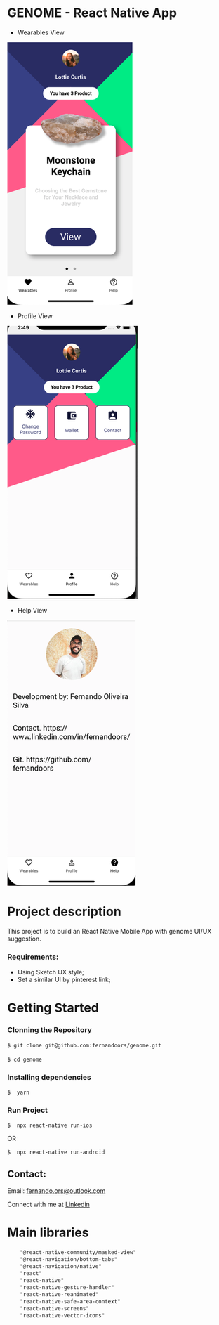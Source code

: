 # GENOME - React Native App

- Wearables View

![wearables](prints/wearables.png 'Wearables')

- Profile View

![profile](prints/profile.png 'Profile')

- Help View

![help](prints/help.png 'Help')

# Project description

This project is to build an React Native Mobile App with genome UI/UX suggestion.

### Requirements:

- Using Sketch UX style;
- Set a similar UI by pinterest link;

# Getting Started

<h3>Clonning the Repository</h3>

```
$ git clone git@github.com:fernandoors/genome.git

$ cd genome
```

<h3>Installing dependencies</h3>

```
$  yarn
```

<h3>Run Project</h3>

```
$  npx react-native run-ios
```

OR

```
$  npx react-native run-android
```

## Contact:

Email: fernando.ors@outlook.com

Connect with me at [Linkedin](https://www.linkedin.com/in/fernandoors/)

# Main libraries

```
    "@react-native-community/masked-view"
    "@react-navigation/bottom-tabs"
    "@react-navigation/native"
    "react"
    "react-native"
    "react-native-gesture-handler"
    "react-native-reanimated"
    "react-native-safe-area-context"
    "react-native-screens"
    "react-native-vector-icons"
```
